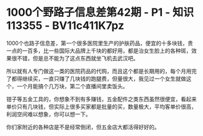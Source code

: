 # 1000个野路子信息差第42期 - P1 - 知识113355 - BV11c411K7pz

1000个也路子信息差，第一个很多医院里生产的护肤药品，便宜的十多块钱，贵一点的一百多，比一些国际大品牌上千块的都好用，都是治女生脸上的各种斑，效果很不错，但是总不能为了这点东西就坐飞机去武汉吧。

所以就有人专门做这一类的医院药品的代购，而且这个都是长期用的，每个月用完了都得继续买，一直只赚了几块钱的跑腿费，但量很大，我见过一个女生就做这个，一个月能搞个几万块，第二个直播间里卖饭头。

钳子等五金工具的，你想象不到有多赚钱，五金配件之类东西虽然很便宜，看起来单价只有几块钱，但实际上很多买家都是批量的买，数量极大，平均客单价很高，利润空间难以想象，你可以想一下。

你们家附近的各种店是不是经常倒闭，但五金店大都活得好好的。